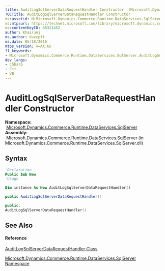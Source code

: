 ```yaml
---
title: AuditLogSqlServerDataRequestHandler Constructor  (Microsoft.Dynamics.Commerce.Runtime.DataServices.SqlServer)
TOCTitle: AuditLogSqlServerDataRequestHandler Constructor
ms:assetid: M:Microsoft.Dynamics.Commerce.Runtime.DataServices.SqlServer.AuditLogSqlServerDataRequestHandler.#ctor
ms:mtpsurl: https://technet.microsoft.com/library/microsoft.dynamics.commerce.runtime.dataservices.sqlserver.auditlogsqlserverdatarequesthandler.auditlogsqlserverdatarequesthandler(v=AX.60)
ms:contentKeyID: 65321452
author: Khairunj
ms.author: daxcpft
ms.date: 05/18/2015
mtps_version: v=AX.60
f1_keywords:
- Microsoft.Dynamics.Commerce.Runtime.DataServices.SqlServer.AuditLogSqlServerDataRequestHandler.#ctor
dev_langs:
- CSharp
- C++
- VB
---
```


# AuditLogSqlServerDataRequestHandler Constructor

**Namespace:**  [Microsoft.Dynamics.Commerce.Runtime.DataServices.SqlServer](microsoft-dynamics-commerce-runtime-dataservices-sqlserver-namespace.md)  
**Assembly:**  Microsoft.Dynamics.Commerce.Runtime.DataServices.SqlServer (in Microsoft.Dynamics.Commerce.Runtime.DataServices.SqlServer.dll)

## Syntax

``` vb
'Declaration
Public Sub New
'Usage

Dim instance As New AuditLogSqlServerDataRequestHandler()
```

``` csharp
public AuditLogSqlServerDataRequestHandler()
```

``` c++
public:
AuditLogSqlServerDataRequestHandler()
```

## See Also

#### Reference

[AuditLogSqlServerDataRequestHandler Class](auditlogsqlserverdatarequesthandler-class-microsoft-dynamics-commerce-runtime-dataservices-sqlserver.md)

[Microsoft.Dynamics.Commerce.Runtime.DataServices.SqlServer Namespace](microsoft-dynamics-commerce-runtime-dataservices-sqlserver-namespace.md)

